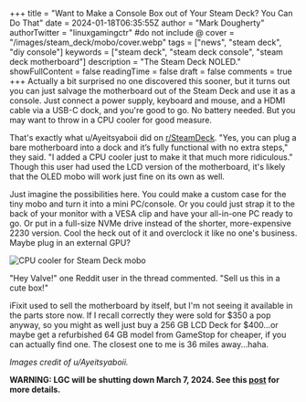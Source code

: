 +++
title = "Want to Make a Console Box out of Your Steam Deck? You Can Do That"
date = 2024-01-18T06:35:55Z
author = "Mark Dougherty"
authorTwitter = "linuxgamingctr" #do not include @
cover = "/images/steam_deck/mobo/cover.webp"
tags = ["news", "steam deck", "diy console"]
keywords = ["steam deck", "steam deck console", "steam deck motherboard"]
description = "The Steam Deck NOLED."
showFullContent = false
readingTime = false
draft = false
comments = true
+++
Actually a bit surprised no one discovered this sooner, but it turns out you can just salvage the motherboard out of the Steam Deck and use it as a console. Just connect a power supply, keyboard and mouse, and a HDMI cable via a USB-C dock, and you're good to go. No battery needed. But you may want to throw in a CPU cooler for good measure.

That's exactly what u/Ayeitsyaboii did on [r/SteamDeck](https://www.reddit.com/r/SteamDeck/comments/198jw4h/in_case_you_were_wondering/). "Yes, you can plug a bare motherboard into a dock and it’s fully functional with no extra steps," they said. "I added a CPU cooler just to make it that much more ridiculous." Though this user had used the LCD version of the motherboard, it's likely that the OLED mobo will work just fine on its own as well.

Just imagine the possibilities here. You could make a custom case for the tiny mobo and turn it into a mini PC/console. Or you could just strap it to the back of your monitor with a VESA clip and have your all-in-one PC ready to go. Or put in a full-size NVMe drive instead of the shorter, more-expensive 2230 version. Cool the heck out of it and overclock it like no one's business. Maybe plug in an external GPU?

![CPU cooler for Steam Deck mobo](/images/steam_deck/mobo/cooler.webp)

"Hey Valve!" one Reddit user in the thread commented. "Sell us this in a cute box!"

iFixit used to sell the motherboard by itself, but I'm not seeing it available in the parts store now. If I recall correctly they were sold for $350 a pop anyway, so you might as well just buy a 256 GB LCD Deck for $400...or maybe get a refurbished 64 GB model from GameStop for cheaper, if you can actually find one. The closest one to me is 36 miles away...haha.

*Images credit of u/Ayeitsyaboii.*

**WARNING: LGC will be shutting down March 7, 2024. See this [post](https://linuxgamingcentral.com/posts/the-end-of-lgc/) for more details.**
